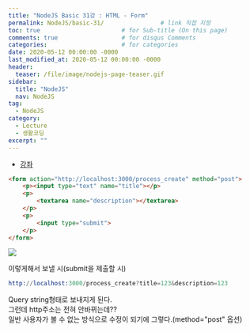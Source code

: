 ```yaml
---
title: "NodeJS Basic 31강 : HTML - Form"
permalink: NodeJS/basic-31/                # link 직접 지정
toc: true                       # for Sub-title (On this page)
comments: true                  # for disqus Comments
categories:                     # for categories
date: 2020-05-12 00:00:00 -0000
last_modified_at: 2020-05-12 00:00:00 -0000
header:
  teaser: /file/image/nodejs-page-teaser.gif
sidebar:
  title: "NodeJS"
  nav: NodeJS
tag:
  - NodeJS
category:
  - Lecture
  - 생활코딩
excerpt: ""
---
```


* [강좌](https://opentutorials.org/course/3332/21134)

```html
<form action="http://localhost:3000/process_create" method="post">
    <p><input type="text" name="title"></p>
    <p>
        <textarea name="description"></textarea>
    </p>
    <p>
        <input type="submit">
    </p>
</form>
```

![](/file/image/NodeJS-basic-31.png)

이렇게해서 보낼 시(submit을 제출할 시)

```s
http://localhost:3000/process_create?title=123&description=123
```

Query string형태로 보내지게 된다.<br>
그런데 http주소는 전혀 안바뀌는데??<br>
일반 사용자가 볼 수 없는 방식으로 수정이 되기에 그렇다.(method="post" 옵션)